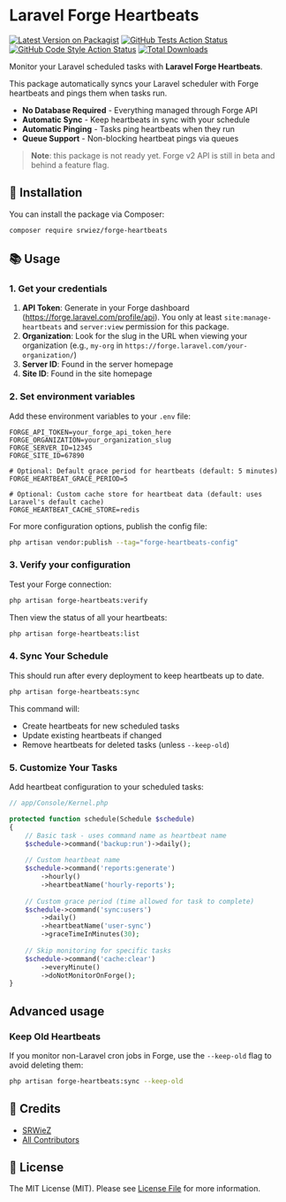 # Laravel Forge Heartbeats

[![Latest Version on Packagist](https://img.shields.io/packagist/v/srwiez/forge-heartbeats.svg?style=flat-square)](https://packagist.org/packages/srwiez/forge-heartbeats)
[![GitHub Tests Action Status](https://img.shields.io/github/actions/workflow/status/srwiez/forge-heartbeats/tests.yml?branch=main&label=tests&style=flat-square)](https://github.com/srwiez/forge-heartbeats/actions?query=workflow%3Atests+branch%3Amain)
[![GitHub Code Style Action Status](https://img.shields.io/github/actions/workflow/status/srwiez/forge-heartbeats/static-analysis.yml?branch=main&label=code%20style&style=flat-square)](https://github.com/srwiez/forge-heartbeats/actions?query=workflow%3A"static-analysis"+branch%3Amain)
[![Total Downloads](https://img.shields.io/packagist/dt/srwiez/forge-heartbeats.svg?style=flat-square)](https://packagist.org/packages/srwiez/forge-heartbeats)

Monitor your Laravel scheduled tasks with **Laravel Forge Heartbeats**. 

This package automatically syncs your Laravel scheduler with Forge heartbeats and pings them when tasks run.


- **No Database Required** - Everything managed through Forge API
- **Automatic Sync** - Keep heartbeats in sync with your schedule
- **Automatic Pinging** - Tasks ping heartbeats when they run
- **Queue Support** - Non-blocking heartbeat pings via queues

> **Note**: this package is not ready yet. Forge v2 API is still in beta and behind a feature flag.

## 🚀 Installation

You can install the package via Composer:

```bash
composer require srwiez/forge-heartbeats
```


## 📚 Usage

### 1. Get your credentials

1. **API Token**: Generate in your Forge dashboard (https://forge.laravel.com/profile/api). You only at least `site:manage-heartbeats` and `server:view` permission for this package.
2. **Organization**: Look for the slug in the URL when viewing your organization (e.g., `my-org` in `https://forge.laravel.com/your-organization/`)
3. **Server ID**: Found in the server homepage
4. **Site ID**: Found in the site homepage

### 2. Set environment variables

Add these environment variables to your `.env` file:

```env
FORGE_API_TOKEN=your_forge_api_token_here
FORGE_ORGANIZATION=your_organization_slug
FORGE_SERVER_ID=12345
FORGE_SITE_ID=67890

# Optional: Default grace period for heartbeats (default: 5 minutes)
FORGE_HEARTBEAT_GRACE_PERIOD=5

# Optional: Custom cache store for heartbeat data (default: uses Laravel's default cache)
FORGE_HEARTBEAT_CACHE_STORE=redis
```

For more configuration options, publish the config file:

```bash
php artisan vendor:publish --tag="forge-heartbeats-config"
```

### 3. Verify your configuration

Test your Forge connection:

```bash
php artisan forge-heartbeats:verify
```

Then view the status of all your heartbeats:

```bash
php artisan forge-heartbeats:list
```

### 4. Sync Your Schedule

This should run after every deployment to keep heartbeats up to date.

```bash
php artisan forge-heartbeats:sync
```

This command will:
- Create heartbeats for new scheduled tasks
- Update existing heartbeats if changed
- Remove heartbeats for deleted tasks (unless `--keep-old`)

### 5. Customize Your Tasks

Add heartbeat configuration to your scheduled tasks:

```php
// app/Console/Kernel.php

protected function schedule(Schedule $schedule)
{
    // Basic task - uses command name as heartbeat name
    $schedule->command('backup:run')->daily();
    
    // Custom heartbeat name
    $schedule->command('reports:generate')
        ->hourly()
        ->heartbeatName('hourly-reports');
    
    // Custom grace period (time allowed for task to complete)
    $schedule->command('sync:users')
        ->daily()
        ->heartbeatName('user-sync')
        ->graceTimeInMinutes(30);
    
    // Skip monitoring for specific tasks
    $schedule->command('cache:clear')
        ->everyMinute()
        ->doNotMonitorOnForge();
}
```

## Advanced usage

### Keep Old Heartbeats

If you monitor non-Laravel cron jobs in Forge, use the `--keep-old` flag to avoid deleting them:

```bash
php artisan forge-heartbeats:sync --keep-old
```

## 👥 Credits

- [SRWieZ](https://github.com/srwiez)
- [All Contributors](../../contributors)

## 📝 License

The MIT License (MIT). Please see [License File](LICENSE.md) for more information.